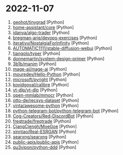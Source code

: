 # 2022-11-07

1. [geohot/tinygrad](https://github.com/geohot/tinygrad "You like pytorch? You like micrograd? You love tinygrad! ❤️") [Python]
2. [home-assistant/core](https://github.com/home-assistant/core "🏡 Open source home automation that puts local control and privacy first.") [Python]
3. [idanya/algo-trader](https://github.com/idanya/algo-trader "Trading bot with support for realtime trading, backtesting, custom strategies and much more.") [Python]
4. [bregman-arie/devops-exercises](https://github.com/bregman-arie/devops-exercises "Linux, Jenkins, AWS, SRE, Prometheus, Docker, Python, Ansible, Git, Kubernetes, Terraform, OpenStack, SQL, NoSQL, Azure, GCP, DNS, Elastic, Network, Virtualization. DevOps Interview Questions") [Python]
5. [iterativv/NostalgiaForInfinity](https://github.com/iterativv/NostalgiaForInfinity "Trading strategy for the Freqtrade crypto bot") [Python]
6. [AUTOMATIC1111/stable-diffusion-webui](https://github.com/AUTOMATIC1111/stable-diffusion-webui "Stable Diffusion web UI") [Python]
7. [tiangolo/typer](https://github.com/tiangolo/typer "Typer, build great CLIs. Easy to code. Based on Python type hints.") [Python]
8. [donnemartin/system-design-primer](https://github.com/donnemartin/system-design-primer "Learn how to design large-scale systems. Prep for the system design interview. Includes Anki flashcards.") [Python]
9. [3b1b/manim](https://github.com/3b1b/manim "Animation engine for explanatory math videos") [Python]
10. [mage-ai/mage-ai](https://github.com/mage-ai/mage-ai "🧙 A modern replacement for Airflow.") [Python]
11. [mouredev/Hello-Python](https://github.com/mouredev/Hello-Python "Python desde cero") [Python]
12. [microsoft/pyright](https://github.com/microsoft/pyright "Static type checker for Python") [Python]
13. [kovidgoyal/calibre](https://github.com/kovidgoyal/calibre "The official source code repository for the calibre ebook manager") [Python]
14. [yt-dlp/yt-dlp](https://github.com/yt-dlp/yt-dlp "A youtube-dl fork with additional features and fixes") [Python]
15. [open-mmlab/mmocr](https://github.com/open-mmlab/mmocr "OpenMMLab Text Detection, Recognition and Understanding Toolbox") [Python]
16. [otto-de/recsys-dataset](https://github.com/otto-de/recsys-dataset "🛍 A real-world e-commerce dataset for multi-objective recommender systems research.") [Python]
17. [vinta/awesome-python](https://github.com/vinta/awesome-python "A curated list of awesome Python frameworks, libraries, software and resources") [Python]
18. [python-telegram-bot/python-telegram-bot](https://github.com/python-telegram-bot/python-telegram-bot "We have made you a wrapper you can't refuse") [Python]
19. [Cog-Creators/Red-DiscordBot](https://github.com/Cog-Creators/Red-DiscordBot "A multi-function Discord bot") [Python]
20. [freqtrade/freqtrade](https://github.com/freqtrade/freqtrade "Free, open source crypto trading bot") [Python]
21. [CjangCjengh/MoeGoe](https://github.com/CjangCjengh/MoeGoe "Executable file for VITS inference") [Python]
22. [xinntao/Real-ESRGAN](https://github.com/xinntao/Real-ESRGAN "Real-ESRGAN aims at developing Practical Algorithms for General Image/Video Restoration.") [Python]
23. [searxng/searxng](https://github.com/searxng/searxng "SearXNG is a free internet metasearch engine which aggregates results from various search services and databases. Users are neither tracked nor profiled.") [Python]
24. [public-apis/public-apis](https://github.com/public-apis/public-apis "A collective list of free APIs") [Python]
25. [qu3vipon/python-ddd](https://github.com/qu3vipon/python-ddd "Python DDD pattern example using FastAPI") [Python]
